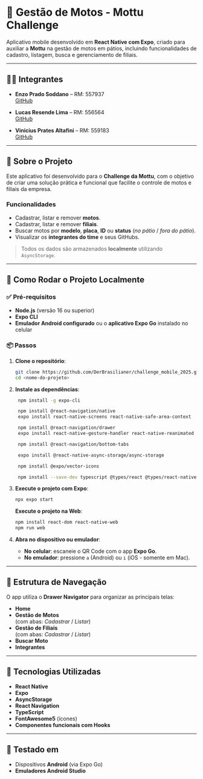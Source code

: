 # 🛵 Gestão de Motos - Mottu Challenge

Aplicativo mobile desenvolvido em **React Native com Expo**, criado para auxiliar a **Mottu** na gestão de motos em pátios, incluindo funcionalidades de cadastro, listagem, busca e gerenciamento de filiais.

---

## 👨‍💻 Integrantes

- **Enzo Prado Soddano** – RM: 557937  
  [GitHub](https://github.com/DerBrasilianer)

- **Lucas Resende Lima** – RM: 556564  
  [GitHub](https://github.com/lucasresendelima)

- **Vinicius Prates Altafini** – RM: 559183  
  [GitHub](https://github.com/vinicius945)

---

## 📱 Sobre o Projeto

Este aplicativo foi desenvolvido para o **Challenge da Mottu**, com o objetivo de criar uma solução prática e funcional que facilite o controle de motos e filiais da empresa.

### Funcionalidades

- Cadastrar, listar e remover **motos**.
- Cadastrar, listar e remover **filiais**.
- Buscar motos por **modelo**, **placa**, **ID** ou **status** (_no pátio_ / _fora do pátio_).
- Visualizar os **integrantes do time** e seus GitHubs.

> Todos os dados são armazenados **localmente** utilizando `AsyncStorage`.

---

## 🚀 Como Rodar o Projeto Localmente

### ✅ Pré-requisitos

- **Node.js** (versão 16 ou superior)
- **Expo CLI**
- **Emulador Android configurado** ou o **aplicativo Expo Go** instalado no celular

### 📦 Passos

1. **Clone o repositório**:
   ```bash
   git clone https://github.com/DerBrasilianer/challenge_mobile_2025.git
   cd <nome-do-projeto>
   ```

2. **Instale as dependências**:
   ```bash
    npm install -g expo-cli

    npm install @react-navigation/native
    expo install react-native-screens react-native-safe-area-context

    npm install @react-navigation/drawer
    expo install react-native-gesture-handler react-native-reanimated

    npm install @react-navigation/bottom-tabs

    expo install @react-native-async-storage/async-storage

    npm install @expo/vector-icons

    npm install --save-dev typescript @types/react @types/react-native

   ```

3. **Execute o projeto com Expo**:
   ```bash
   npx expo start
   ```
   **Execute o projeto na Web**:
   ```bash
   npm install react-dom react-native-web
   npm run web
   ```

5. **Abra no dispositivo ou emulador**:
   - **No celular**: escaneie o QR Code com o app **Expo Go**.
   - **No emulador**: pressione `a` (Android) ou `i` (iOS - somente em Mac).

---

## 🧩 Estrutura de Navegação

O app utiliza o **Drawer Navigator** para organizar as principais telas:

- **Home**
- **Gestão de Motos**  
  (com abas: _Cadastrar_ / _Listar_)
- **Gestão de Filiais**  
  (com abas: _Cadastrar_ / _Listar_)
- **Buscar Moto**
- **Integrantes**

---

## 📁 Tecnologias Utilizadas

- **React Native**
- **Expo**
- **AsyncStorage**
- **React Navigation**
- **TypeScript**
- **FontAwesome5** (ícones)
- **Componentes funcionais com Hooks**

---

## 🧪 Testado em

- Dispositivos **Android** (via Expo Go)
- **Emuladores Android Studio**
